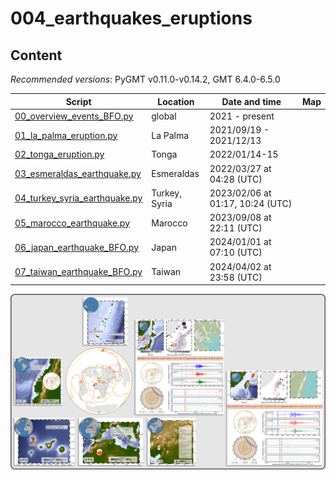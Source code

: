 # 004_earthquakes_eruptions

## Content

_Recommended versions_: PyGMT v0.11.0-v0.14.2, GMT 6.4.0-6.5.0


| Script | Location | Date and time | Map |
| --- | --- | --- | --- |
| [00_overview_events_BFO.py]()        | global                | 2021 - present                       | |
| [01_la_palma_eruption.py]()          | La Palma              | 2021/09/19 - 2021/12/13              | |
| [02_tonga_eruption.py]()             | Tonga                 | 2022/01/14-15                        | |
| [03_esmeraldas_earthquake.py]()      | Esmeraldas            | 2022/03/27 at 04:28 (UTC)            | |
| [04_turkey_syria_earthquake.py]()    | Turkey, Syria         | 2023/02/06 at 01:17, 10:24 (UTC)     | |
| [05_marocco_earthquake.py]()         | Marocco               | 2023/09/08 at 22:11 (UTC)            | |
| [06_japan_earthquake_BFO.py]()       | Japan                 | 2024/01/01 at 07:10 (UTC)            | |
| [07_taiwan_earthquake_BFO.py]()      | Taiwan                | 2024/04/02 at 23:58 (UTC)            | |

![](https://github.com/yvonnefroehlich/gmt-pygmt-plotting/raw/main/_images/github_maps_readme_004events.png)
